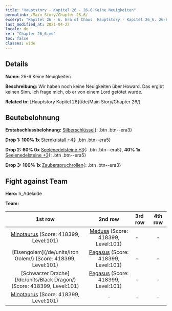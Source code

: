 ```yaml
---
title: "Hauptstory - Kapitel 26 - 26-6 Keine Neuigkeiten"
permalink: /Main Story/Chapter 26_6/
excerpt: "Kapitel 26 - 6. Era of Chaos  Hauptstory - Kapitel 26_6. 26-6 Keine Neuigkeiten"
last_modified_at: 2021-04-22
locale: de
ref: "Chapter 26_6.md"
toc: false
classes: wide
---
```


## Details

 **Name:** 26-6 Keine Neuigkeiten

 **Beschreibung:** Wir haben noch keine Neuigkeiten über Howard. Das ergibt keinen Sinn. Ich frage mich, ob er von einem Lord getötet wurde.

 **Related to:** [Hauptstory Kapitel 26](/de/Main Story/Chapter 26/)

## Beutebelohnung

 **Erstabschlussbelohnung:** [Silberschlüssel](/ItemsDE/con_693/){: .btn .btn--era3}

 **Drop 1:** **100% 1x** [Sternkristall +4](/ItemsDE/mat_94/){: .btn .btn--era5}

 **Drop 2:** **60% 0x** [Seelenedelsteine +3](/ItemsDE/mat_86/){: .btn .btn--era5}, **40% 1x** [Seelenedelsteine +3](/ItemsDE/mat_86/){: .btn .btn--era5}

 **Drop 3:** **100% 1x** [Zauberspruchrollen](/ItemsDE/con_694/){: .btn .btn--era3}


## Fight against Team
 **Hero:** h_Adelaide

 **Team:**


  | 1st row | 2nd row | 3rd row | 4th row |
  |:----:|:----:|:----|:----:|
  | [Minotaurus](/de/units/Minotaur/) (Score: 418399, Level:101)  | [Medusa](/de/units/Medusa/) (Score: 418399, Level:101)  | - | - |
  | [Eisengolem](/de/units/Iron Golem/) (Score: 418399, Level:101)  | [Pegasus](/de/units/Pegasus/) (Score: 418399, Level:101)  | - | - |
  | [Schwarzer Drache](/de/units/Black Dragon/) (Score: 418399, Level:101)  | [Pegasus](/de/units/Pegasus/) (Score: 418399, Level:101)  | - | - |
  | [Minotaurus](/de/units/Minotaur/) (Score: 418399, Level:101)  | - | - | - |


